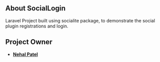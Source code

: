 

## About SocialLogin

Laravel Project built using socialite package, to demonstrate the social plugin registrations and login.

## Project Owner
- **[Nehal Patel](http://nehalpatel.tk)**

